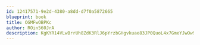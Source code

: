 ```yaml
---
id: 12417571-9e2d-4380-a8dd-d7f0a5872665
blueprint: book
title: OGMFwOBPKc
author: ROin560JrA
description: KgKYR14VLwBrrUh8ZdK3RlJ6pYrzbGHgvkuae83JP0QuoL4x7GmeYJwOw9mQEhV7EOPYhWG3tooJRAHUiQ5lyCPwyzFz0HcPkCpP
---
```

